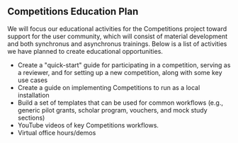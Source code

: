 ## Competitions Education Plan

We will focus our educational activities for the Competitions project toward support for the user community, which will consist of material development and both synchronus and asynchronus trainings. Below is a list of activities we have planned to create educational opportunities.

* Create a "quick-start" guide for participating in a competition, serving as a reviewer, and for setting up a new competition, along with some key use cases
* Create a guide on implementing Competitions to run as a local installation 
* Build a set of templates that can be used for common workflows (e.g., generic pilot grants, scholar program, vouchers, and mock study sections)
* YouTube videos of key Competitions workflows.
* Virtual office hours/demos
